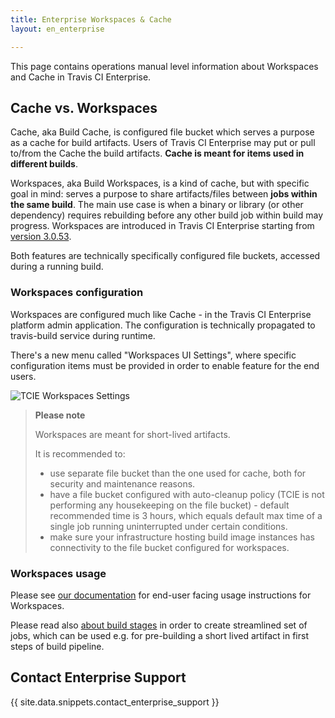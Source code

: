 ```yaml
---
title: Enterprise Workspaces & Cache
layout: en_enterprise

---
```


This page contains operations manual level information about Workspaces and Cache in Travis CI Enterprise.

## Cache vs. Workspaces

Cache, aka Build Cache, is configured file bucket which serves a purpose as a cache for build artifacts. Users of Travis CI Enterprise may put or pull to/from the Cache the build artifacts.
**Cache is meant for items used in different builds**.

Workspaces, aka Build Workspaces, is a kind of cache, but with specific goal in mind: serves a purpose to share artifacts/files between **jobs within the same build**. The main use case is
when a binary or library (or other dependency) requires rebuilding before any other build job within build may progress. Workspaces are introduced in Travis CI Enterprise starting from
[version 3.0.53](https://enterprise-changelog.travis-ci.com/release-3-0-53-283095).

Both features are technically specifically configured file buckets, accessed during a running build.

### Workspaces configuration

Workspaces are configured much like Cache - in the Travis CI Enterprise platform admin application. The configuration is technically propagated to travis-build service during runtime.

There's a new menu called "Workspaces UI Settings", where specific configuration items must be provided in order to enable feature for the end users.

![TCIE Workspaces Settings](/images/tcie-3.x-workspaces-config.png)

> **Please note**
>
> Workspaces are meant for short-lived artifacts.
>
> It is recommended to:
>
> - use separate file bucket than the one used for cache, both for security and maintenance reasons.
> - have a file bucket configured with auto-cleanup policy (TCIE is not performing any housekeeping on the file bucket) - default recommended time is 3 hours, which equals default max time of a single job running uninterrupted under certain conditions.
> - make sure your infrastructure hosting build image instances has connectivity to the file bucket configured for workspaces.

### Workspaces usage

Please see [our documentation](/user/using-workspaces/) for end-user facing usage instructions for Workspaces.

Please read also [about build stages](/user/build-stages/) in order to create streamlined set of jobs, which can be used e.g. for pre-building a short lived artifact in first steps of build pipeline.

## Contact Enterprise Support

{{ site.data.snippets.contact_enterprise_support }}
